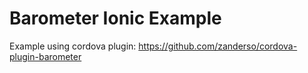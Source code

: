 # Barometer Ionic Example
Example using cordova plugin: https://github.com/zanderso/cordova-plugin-barometer
